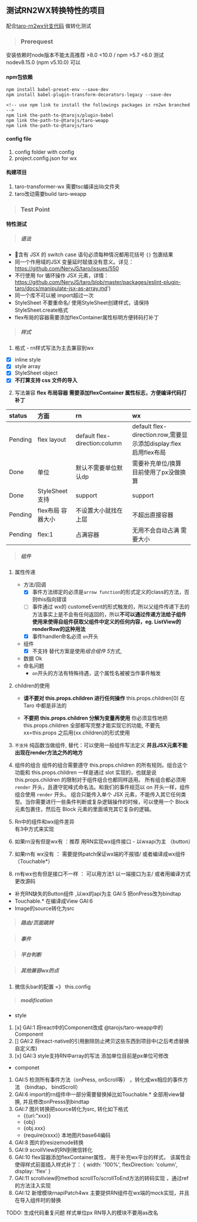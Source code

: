 ## 测试RN2WX转换特性的项目
配合[taro-rn2wx分支代码](https://github.com/ShiYuanjun-Tim/taro) 做转化测试

> ###  **Prerequest**
安装依赖时node版本不能太高推荐 >8.0 <10.0 /  npm >5.7 <6.0  测试nodev8.15.0 (npm v5.10.0) 可以

#### npm包依赖 
```
npm install babel-preset-env --save-dev
npm install babel-plugin-transform-decorators-legacy --save-dev 

<!-- use npm link to install the followings packages in rn2wx branched  -->
npm link the-path-to-@tarojs/plugin-babel
npm link the-path-to-@tarojs/taro-weapp
npm link the-path-to-@tarojs/taro
```
#### config file
1. config folder with config
2. project.config.json for wx


#### 构建项目
1. taro-transformer-wx 需要tsc编译出lib文件夹
2. taro改动需要build taro-weapp
 
> ###  **Test Point**
#### 特性测试

> ##### **语法**
  - 含有 JSX 的 switch case 语句必须每种情况都用花括号 `{}` 包裹结果
  - 同一个作用域的JSX 变量延时赋值没有意义。详见：https://github.com/NervJS/taro/issues/550
  - 不行使用 for 循环操作 JSX 元素，详情：https://github.com/NervJS/taro/blob/master/packages/eslint-plugin-taro/docs/manipulate-jsx-as-array.md')
  - 同一个库不可以被 import超过一次 
  - StyleSheet 不要重命名/ 使用StyleSheet创建样式，请保持StyleSheet.create格式
  - flex布局的容器需要添加flexContainer属性标明方便转码打补丁

> ##### **样式**
1. 格式  - rn样式写法为主去兼容到wx
  - [x] inline style
  - [x] style array
  - [x] StyleSheet object
  - [x] **不打算支持 css 文件的导入**  

2. 写法兼容
**flex 布局容器 需要添加flexContainer 属性标志，方便编译代码打补丁**

| status |  方面   | rn   | wx   |
|:-------|:---------|:-----|:-----|
| Pending |  flex layout|default flex-direction:column|default flex-direction:row,需要显示添加display:flex 启用flex布局|
| Done | 单位 | 默认不需要单位默认dp|需要补充单位/换算  目前使用了px没做换算|
| Done | StyleSheet 支持| support |  support |
| Pending | flex布局 容器大小 | 不设置大小就找在上层 |  不超出直接容器 |
| Pending | flex:1 | 占满容器 |  无用不会自动占满 需要大小 |

> #####  **组件**

1. 属性传递
    - 方法/回调
      - [x] 事件方法绑定的必须是`arrow function`的形式定义的class的方法，否则this指向错误
      - [ ] 事件通过 wx的 customeEvent的形式触发的，所以父组件传递下去的方法事实上是不会有任何返回的，所以**不可以通过传递方法给子组件使用来使得自组件获取父组件中定义的任何内容，eg. ListView的renderRow的这种用法**
      - [x] 事件handler命名必须 `on`开头
    - 组件
      - [x] 不支持 替代方案是使用*组合组件 5*方式,
    - 数据 Ok
    - 命名问题
      -  `on`开头的方法有特殊待遇，这个属性名被被当作事件触发
        
2. children的使用
    - **请不要对 this.props.children 进行任何操作**
      this.props.children[0] 在 Taro 中都是非法的

    - **不要把 this.props.children 分解为变量再使用**
      你必须显性地把 this.props.children 全部都写完整才能实现它的功能, 不要先xx=this.props 之后用{xx.children}的形式使用

3. `不支持` 纯函数当做组件, 替代：可以使用一般组件写法定义
   **并且JSX元素不能出现在render方法之外的地方**
   
4. 组件的组合
    组件的组合需要遵守 this.props.children 的所有规则。组合这个功能和 this.props.children 一样是通过 slot 实现的，也就是说 this.props.children 的限制对于组件组合也都同样适用。
    所有组合都必须用 `render` 开头，且遵守驼峰式命名法。和我们的事件规范以 on 开头一样，组件组合使用 `render` 开头。
    组合只能传入单个 JSX 元素，不能传入其它任何类型。当你需要进行一些条件判断或复杂逻辑操作的时候，可以使用一个 Block 元素包裹住，然后在 Block 元素的里面填充其它复杂的逻辑。

5. Rn中的组件和wx组件差异  
  有3中方式来实现
  1. 如果rn没有但是wx有 ：推荐 用RN实现wx组件接口 - 以wxapi为主 （button）
  2. 如果rn有 wx没有 ： 需要提供patch保证wx端的不报错/ 或者编译成wx组件（Touchable*）
  3. rn有wx也有但是接口不一样 ： 可以用方法1 以一端接口为主/ 或者用编译方式更改源码

   - 补充RN缺失的Button组件 ,以wx的api为主 GAI:5 把onPress改为bindtap
   - Touchable.* 在编译成View GAI:6
   - Image的source转化为src

> #####  **路由/页面跳转**

> #####  **事件**

> #####  **平台判断**

> #####  **其他兼容wx的点**
1. 微信头bar的配置  =》 this.config


> ##### modification
- style 
1. [x] GAI:1  将react中的Component改成 @tarojs/taro-weapp中的Component
2. [] GAI:2  将react-native的引用删除防止拷贝这些东西到项目中(之后考虑替换自定义库)
3. [x] GAI:3   style支持RN中array的写法
               添加单位目前是px单位可修改

- componet
1. GAI:5  检测所有事件方法（onPress, onScroll等） ，转化成wx相应的事件方法 （bindtap， bindScroll）
2. GAI:6 import的rn组件中一部分需要替换掉比如Touchable.* 全部用view替换, 并且修改onPresss到bindtap
3. GAI:7 图片转换把source转化为src, 转化如下格式
    - {{uri:"xxx}}
    - {obj}
    - {obj.xxx}
    - {require(xxxx)}   本地图片base64编码
4. GAI:8 图片的resizemode转换
5. GAI:9 scrollView的RN到微信转化
6. GAI:10 flex容器添加flexContainer属性， 用于补充wx平台的样式， 该属性会使得样式前面插入样式补丁： { width: '100%', flexDirection: 'column', display: 'flex' }
7. GAI:11 scrollview的method scrollTo/scrollToEnd方法的转码实现 ，通过ref的方法注入实现
8. GAI:12 新增模块rnapiPatch4wx 主要提供RN组件在wx端的mock实现，并且在导入组件时的替换

TODO:
  生成代码重复问题 
  样式单位px
  RN导入的模块不要用as改名
  